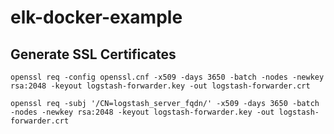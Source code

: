 # elk-docker-example

## Generate SSL Certificates 
```shell
openssl req -config openssl.cnf -x509 -days 3650 -batch -nodes -newkey rsa:2048 -keyout logstash-forwarder.key -out logstash-forwarder.crt
```

```shell
openssl req -subj '/CN=logstash_server_fqdn/' -x509 -days 3650 -batch -nodes -newkey rsa:2048 -keyout logstash-forwarder.key -out logstash-forwarder.crt
```

